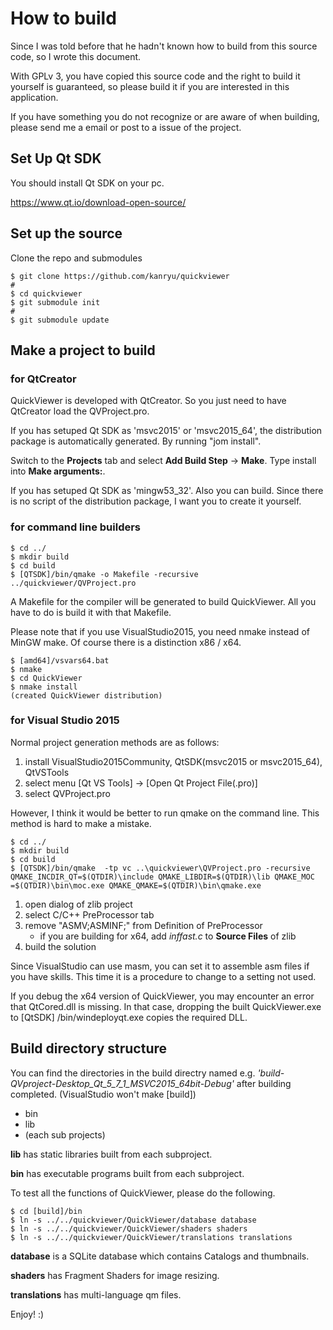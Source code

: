# How to build

Since I was told before that he hadn't known how to build from this source code, so I wrote this document.

With GPLv 3, you have copied this source code and the right to build it yourself is guaranteed, so please build it if you are interested in this application.

If you have something you do not recognize or are aware of when building, please send me a email or post to a issue of the project.

## Set Up Qt SDK
You should install Qt SDK on your pc.

https://www.qt.io/download-open-source/

## Set up the source

Clone the repo and submodules

```
$ git clone https://github.com/kanryu/quickviewer
#
$ cd quickviewer
$ git submodule init
#
$ git submodule update
```

## Make a project to build

### for QtCreator

QuickViewer is developed with QtCreator.
So you just need to have QtCreator load the QVProject.pro.

If you has setuped Qt SDK as 'msvc2015' or 'msvc2015_64', the distribution package is automatically generated. By running "jom install".

Switch to the **Projects** tab and select **Add Build Step** -> **Make**. Type install into **Make arguments:**.

If you has setuped Qt SDK as 'mingw53_32'. Also you can build.
Since there is no script of the distribution package, I want you to create it yourself.

### for command line builders

```
$ cd ../
$ mkdir build
$ cd build
$ [QTSDK]/bin/qmake -o Makefile -recursive ../quickviewer/QVProject.pro
```
A Makefile for the compiler will be generated to build QuickViewer. All you have to do is build it with that Makefile.

Please note that if you use VisualStudio2015, you need nmake instead of MinGW make. Of course there is a distinction x86 / x64.

```
$ [amd64]/vsvars64.bat
$ nmake
$ cd QuickViewer
$ nmake install
(created QuickViewer distribution)
```

### for Visual Studio 2015

Normal project generation methods are as follows:

1. install VisualStudio2015Community, QtSDK(msvc2015 or msvc2015_64), QtVSTools
1. select menu [Qt VS Tools] -> [Open Qt Project File(.pro)]
1. select QVProject.pro

However, I think it would be better to run qmake on the command line. This method is hard to make a mistake.

```
$ cd ../
$ mkdir build
$ cd build
$ [QTSDK]/bin/qmake  -tp vc ..\quickviewer\QVProject.pro -recursive QMAKE_INCDIR_QT=$(QTDIR)\include QMAKE_LIBDIR=$(QTDIR)\lib QMAKE_MOC
=$(QTDIR)\bin\moc.exe QMAKE_QMAKE=$(QTDIR)\bin\qmake.exe
```

1. open dialog of zlib project
1. select C/C++ PreProcessor tab
1. remove "ASMV;ASMINF;" from Definition of PreProcessor
    - if you are building for x64, add *inffast.c* to **Source Files** of zlib
1. build the solution

Since VisualStudio can use masm, you can set it to assemble asm files if you have skills. This time it is a procedure to change to a setting not used.

If you debug the x64 version of QuickViewer, you may encounter an error that QtCored.dll is missing.
In that case, dropping the built QuickViewer.exe to [QtSDK] /bin/windeployqt.exe copies the required DLL.

## Build directory structure

You can find the directories in the build directry named e.g. *'build-QVproject-Desktop_Qt_5_7_1_MSVC2015_64bit-Debug'* after building completed. (VisualStudio won't make [build])

- bin
- lib
- (each sub projects)

**lib** has static libraries built from each subproject.

**bin** has executable programs built from each subproject.

To test all the functions of QuickViewer, please do the following.

```
$ cd [build]/bin
$ ln -s ../../quickviewer/QuickViewer/database database
$ ln -s ../../quickviewer/QuickViewer/shaders shaders
$ ln -s ../../quickviewer/QuickViewer/translations translations
```

**database** is a SQLite database which contains Catalogs and thumbnails.

**shaders** has Fragment Shaders for image resizing.

**translations** has multi-language qm files.


Enjoy! :)
